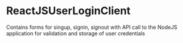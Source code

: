 # ReactJSUserLoginClient
Contains forms for singup, signin, signout with API call to the NodeJS application for validation and storage of user credentials

